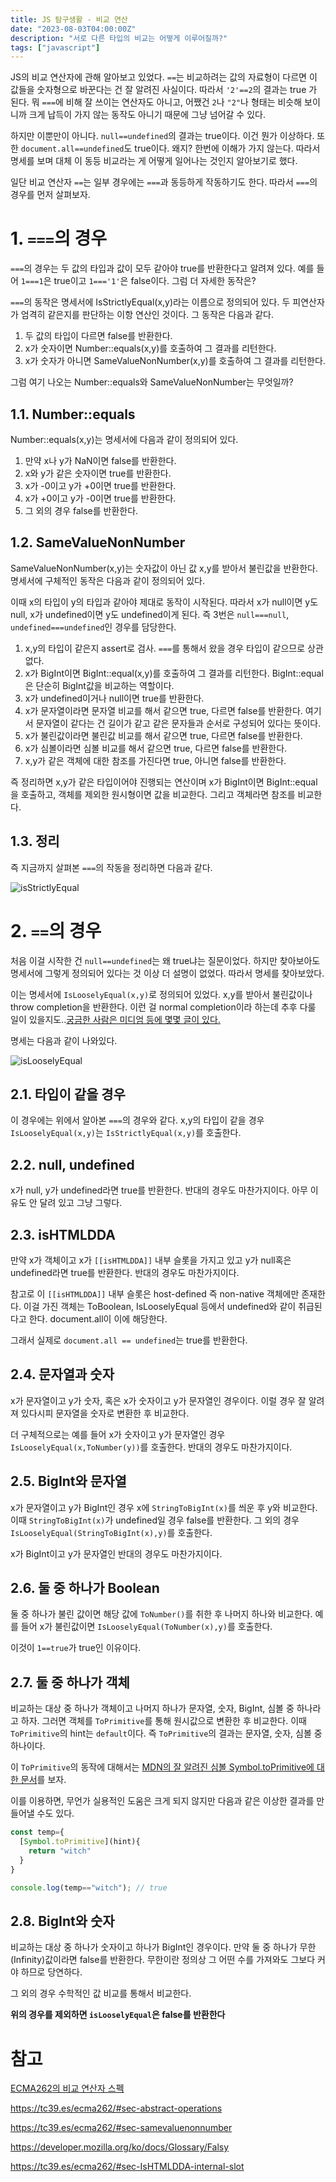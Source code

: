 ```yaml
---
title: JS 탐구생활 - 비교 연산
date: "2023-08-03T04:00:00Z"
description: "서로 다른 타입의 비교는 어떻게 이루어질까?"
tags: ["javascript"]
---
```


JS의 비교 연산자에 관해 알아보고 있었다. `==`는 비교하려는 값의 자료형이 다르면 이 값들을 숫자형으로 바꾼다는 건 잘 알려진 사실이다. 따라서 `'2'==2`의 결과는 true 가 된다. 뭐 `===`에 비해 잘 쓰이는 연산자도 아니고, 어쨌건 `2`나 `"2"`나 형태는 비슷해 보이니까 크게 납득이 가지 않는 동작도 아니기 때문에 그냥 넘어갈 수 있다.

하지만 이뿐만이 아니다. `null==undefined`의 결과는 true이다. 이건 뭔가 이상하다. 또한 `document.all==undefined`도 true이다. 왜지? 한번에 이해가 가지 않는다. 따라서 명세를 보며 대체 이 동등 비교라는 게 어떻게 일어나는 것인지 알아보기로 했다.

일단 비교 연산자 `==`는 일부 경우에는 `===`과 동등하게 작동하기도 한다. 따라서 `===`의 경우를 먼저 살펴보자.

# 1. `===`의 경우

`===`의 경우는 두 값의 타입과 값이 모두 같아야 true를 반환한다고 알려져 있다. 예를 들어 `1===1`은 true이고 `1==='1'`은 false이다. 그럼 더 자세한 동작은?

`===`의 동작은 명세서에 IsStrictlyEqual(x,y)라는 이름으로 정의되어 있다. 두 피연산자가 엄격히 같은지를 판단하는 이항 연산인 것이다. 그 동작은 다음과 같다.

1. 두 값의 타입이 다르면 false를 반환한다.
2. x가 숫자이면 Number::equals(x,y)를 호출하여 그 결과를 리턴한다.
3. x가 숫자가 아니면 SameValueNonNumber(x,y)를 호출하여 그 결과를 리턴한다.

그럼 여기 나오는 Number::equals와 SameValueNonNumber는 무엇일까?

## 1.1. Number::equals

Number::equals(x,y)는 명세서에 다음과 같이 정의되어 있다.

1. 만약 x나 y가 NaN이면 false를 반환한다.
2. x와 y가 같은 숫자이면 true를 반환한다.
3. x가 -0이고 y가 +0이면 true를 반환한다.
4. x가 +0이고 y가 -0이면 true를 반환한다.
5. 그 외의 경우 false를 반환한다. 

## 1.2. SameValueNonNumber

SameValueNonNumber(x,y)는 숫자값이 아닌 값 x,y를 받아서 불린값을 반환한다. 명세서에 구체적인 동작은 다음과 같이 정의되어 있다.

이때 x의 타입이 y의 타입과 같아야 제대로 동작이 시작된다. 따라서 x가 null이면 y도 null, x가 undefined이면 y도 undefined이게 된다. 즉 3번은 `null===null`, `undefined===undefined`인 경우를 담당한다.

1. x,y의 타입이 같은지 assert로 검사. `===`를 통해서 왔을 경우 타입이 같으므로 상관없다.
2. x가 BigInt이면 BigInt::equal(x,y)를 호출하여 그 결과를 리턴한다. BigInt::equal은 단순히 BigInt값을 비교하는 역할이다.
3. x가 undefined이거나 null이면 true를 반환한다.  
4. x가 문자열이라면 문자열 비교를 해서 같으면 true, 다르면 false를 반환한다. 여기서 문자열이 같다는 건 길이가 같고 같은 문자들과 순서로 구성되어 있다는 뜻이다.
5. x가 불린값이라면 불린값 비교를 해서 같으면 true, 다르면 false를 반환한다.
6. x가 심볼이라면 심볼 비교를 해서 같으면 true, 다르면 false를 반환한다.
7. x,y가 같은 객체에 대한 참조를 가진다면 true, 아니면 false를 반환한다.

즉 정리하면 x,y가 같은 타입이어야 진행되는 연산이며 x가 BigInt이면 BigInt::equal을 호출하고, 객체를 제외한 원시형이면 값을 비교한다. 그리고 객체라면 참조를 비교한다.

## 1.3. 정리

즉 지금까지 살펴본 `===`의 작동을 정리하면 다음과 같다.

![isStrictlyEqual](./isStrictlyEqual.jpeg)

# 2. `==`의 경우

처음 이걸 시작한 건 `null==undefined`는 왜 true냐는 질문이었다. 하지만 찾아보아도 명세서에 그렇게 정의되어 있다는 것 이상 더 설명이 없었다. 따라서 명세를 찾아보았다.

이는 명세서에 `IsLooselyEqual(x,y)`로 정의되어 있었다. x,y를 받아서 불린값이나 throw completion을 반환한다. 이런 걸 normal completion이라 하는데 추후 다룰 일이 있을지도..[궁금한 사람은 미디엄 등에 몇몇 글이 있다.](https://medium.com/geekculture/understanding-javascript-what-is-the-completion-record-2334a58c35c)

명세는 다음과 같이 나와있다.

![isLooselyEqual](./isLooselyEqual-ecma.png)

## 2.1. 타입이 같을 경우

이 경우에는 위에서 알아본 `===`의 경우와 같다. x,y의 타입이 같을 경우 `IsLooselyEqual(x,y)`는 `IsStrictlyEqual(x,y)`를 호출한다.

## 2.2. null, undefined

x가 null, y가 undefined라면 true를 반환한다. 반대의 경우도 마찬가지이다. 아무 이유도 안 달려 있고 그냥 그렇다.

## 2.3. isHTMLDDA

만약 x가 객체이고 x가 `[[isHTMLDDA]]` 내부 슬롯을 가지고 있고 y가 null혹은 undefined라면 true를 반환한다. 반대의 경우도 마찬가지이다.

참고로 이 `[[isHTMLDDA]]` 내부 슬롯은 host-defined 즉 non-native 객체에만 존재한다. 이걸 가진 객체는 ToBoolean, IsLooselyEqual 등에서 undefined와 같이 취급된다고 한다. document.all이 이에 해당한다.

그래서 실제로 `document.all == undefined`는 true를 반환한다.

## 2.4. 문자열과 숫자

x가 문자열이고 y가 숫자, 혹은 x가 숫자이고 y가 문자열인 경우이다. 이럴 경우 잘 알려져 있다시피 문자열을 숫자로 변환한 후 비교한다.

더 구체적으로는 예를 들어 x가 숫자이고 y가 문자열인 경우 `IsLooselyEqual(x,ToNumber(y))`를 호출한다. 반대의 경우도 마찬가지이다.

## 2.5. BigInt와 문자열

x가 문자열이고 y가 BigInt인 경우 x에 `StringToBigInt(x)`를 씌운 후 y와 비교한다. 이때 `StringToBigInt(x)`가 undefined일 경우 false를 반환한다. 그 외의 경우 `IsLooselyEqual(StringToBigInt(x),y)`를 호출한다.

x가 BigInt이고 y가 문자열인 반대의 경우도 마찬가지이다.

## 2.6. 둘 중 하나가 Boolean

둘 중 하나가 불린 값이면 해당 값에 `ToNumber()`를 취한 후 나머지 하나와 비교한다. 예를 들어 x가 불린값이면 `IsLooselyEqual(ToNumber(x),y)`를 호출한다.

이것이 `1==true`가 true인 이유이다.

## 2.7. 둘 중 하나가 객체

비교하는 대상 중 하나가 객체이고 나머지 하나가 문자열, 숫자, BigInt, 심볼 중 하나라고 하자. 그러면 객체를 `ToPrimitive`를 통해 원시값으로 변환한 후 비교한다. 이때 `ToPrimitive`의 hint는 `default`이다. 즉 `ToPrimitive`의 결과는 문자열, 숫자, 심볼 중 하나이다.

이 `ToPrimitive`의 동작에 대해서는 [MDN의 잘 알려진 심볼 Symbol.toPrimitive에 대한 문서](https://developer.mozilla.org/ko/docs/Web/JavaScript/Reference/Global_Objects/Symbol/toPrimitive)를 보자.

이를 이용하면, 무언가 실용적인 도움은 크게 되지 않지만 다음과 같은 이상한 결과를 만들어낼 수도 있다.

```js
const temp={
  [Symbol.toPrimitive](hint){
    return "witch"
  }
}

console.log(temp=="witch"); // true
```

## 2.8. BigInt와 숫자

비교하는 대상 중 하나가 숫자이고 하나가 BigInt인 경우이다. 만약 둘 중 하나가 무한(Infinity)값이라면 false를 반환한다. 무한이란 정의상 그 어떤 수를 가져와도 그보다 커야 하므로 당연하다.

그 외의 경우 수학적인 값 비교를 통해서 비교한다.

**위의 경우를 제외하면 `isLooselyEqual`은 false를 반환한다**

# 참고

[ECMA262의 비교 연산자 스펙](https://262.ecma-international.org/5.1/#sec-11.8.5)

https://tc39.es/ecma262/#sec-abstract-operations

https://tc39.es/ecma262/#sec-samevaluenonnumber

https://developer.mozilla.org/ko/docs/Glossary/Falsy

https://tc39.es/ecma262/#sec-IsHTMLDDA-internal-slot